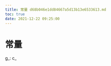 ```yaml
---
title: 常量 d68b046e1dd84667a5d13b13e6533613.md
toc: true
date: 2021-12-22 09:25:00
---
```

# 常量

g_: c_